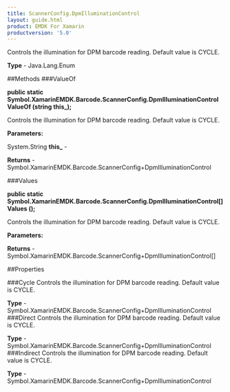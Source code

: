 ```yaml
---
title: ScannerConfig.DpmIlluminationControl
layout: guide.html
product: EMDK For Xamarin 
productversion: '5.0' 
---
```

Controls the illumination for DPM barcode reading. Default value is CYCLE.

**Type** - Java.Lang.Enum

##Methods
###ValueOf

**public static Symbol.XamarinEMDK.Barcode.ScannerConfig.DpmIlluminationControl ValueOf (string this_);**

Controls the illumination for DPM barcode reading. Default value is CYCLE.

**Parameters:**

System.String **this_**  - 

**Returns** - Symbol.XamarinEMDK.Barcode.ScannerConfig+DpmIlluminationControl

###Values

**public static Symbol.XamarinEMDK.Barcode.ScannerConfig.DpmIlluminationControl[] Values ();**

Controls the illumination for DPM barcode reading. Default value is CYCLE.

**Parameters:**

**Returns** - Symbol.XamarinEMDK.Barcode.ScannerConfig+DpmIlluminationControl[]

##Properties

###Cycle
Controls the illumination for DPM barcode reading. Default value is CYCLE.

**Type** - Symbol.XamarinEMDK.Barcode.ScannerConfig+DpmIlluminationControl
###Direct
Controls the illumination for DPM barcode reading. Default value is CYCLE.

**Type** - Symbol.XamarinEMDK.Barcode.ScannerConfig+DpmIlluminationControl
###Indirect
Controls the illumination for DPM barcode reading. Default value is CYCLE.

**Type** - Symbol.XamarinEMDK.Barcode.ScannerConfig+DpmIlluminationControl
